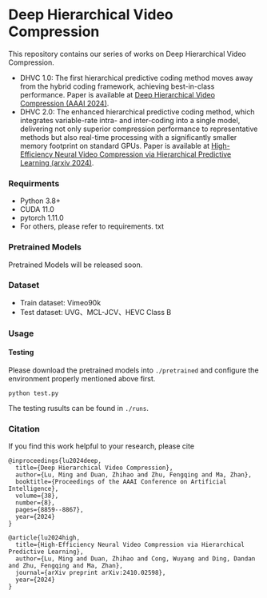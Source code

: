 # Deep Hierarchical Video Compression

This repository contains our series of works on Deep Hierarchical Video Compression.

* DHVC 1.0: The first hierarchical predictive coding method moves away from the hybrid coding framework, achieving best-in-class performance. Paper is available at [Deep Hierarchical Video Compression (AAAI 2024)](https://ojs.aaai.org/index.php/AAAI/article/view/28733).
* DHVC 2.0: The enhanced hierarchical predictive coding method, which integrates variable-rate intra- and inter-coding into a single model, delivering not only superior compression performance to representative methods but
 also real-time processing with a significantly smaller memory footprint on standard GPUs. Paper is available at [High-Efficiency Neural Video Compression
 via Hierarchical Predictive Learning (arxiv 2024)](https://arxiv.org/pdf/2410.02598).

### Requirments

- Python 3.8+
- CUDA 11.0
- pytorch 1.11.0
- For others, please refer to requirements. txt

### Pretrained Models

Pretrained Models will be released soon.

### Dataset

* Train dataset: Vimeo90k
* Test dataset: UVG、MCL-JCV、HEVC Class B


### Usage

#### Testing

Please download the pretrained models into `./pretrained` and configure the environment properly mentioned above first.

```shell
python test.py
```

The testing rusults can be found in `./runs`.


### Citation

If you find this work helpful to your research, please cite

```
@inproceedings{lu2024deep,
  title={Deep Hierarchical Video Compression},
  author={Lu, Ming and Duan, Zhihao and Zhu, Fengqing and Ma, Zhan},
  booktitle={Proceedings of the AAAI Conference on Artificial Intelligence},
  volume={38},
  number={8},
  pages={8859--8867},
  year={2024}
}

@article{lu2024high,
  title={High-Efficiency Neural Video Compression via Hierarchical Predictive Learning},
  author={Lu, Ming and Duan, Zhihao and Cong, Wuyang and Ding, Dandan and Zhu, Fengqing and Ma, Zhan},
  journal={arXiv preprint arXiv:2410.02598},
  year={2024}
}
```

